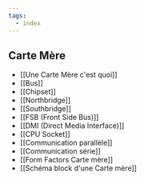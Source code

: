 ```yaml
---
tags:
  - index
---
```


## Carte Mère
- [[Une Carte Mère c'est quoi]]
- [[Bus]]
- [[Chipset]]
- [[Northbridge]]
- [[Southbridge]]
- [[FSB (Front Side Bus)]]
- [[DMI (Direct Media Interface)]]
- [[CPU Socket]]
- [[Communication parallèle]]
- [[Communication série]]
- [[Form Factors Carte mère]]
- [[Schéma block d'une Carte mère]]